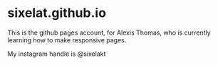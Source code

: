 # sixelat.github.io

This is the github pages account, for Alexis Thomas, who is currently learning how to make responsive pages.

My instagram handle is @sixelakt
